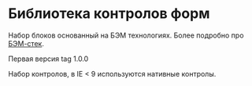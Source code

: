 Библиотека контролов форм
===========

Набор блоков основанный на БЭМ технологиях. Более подробно про [БЭМ-стек](http://ru.bem.info/).

Первая версия tag 1.0.0

Набор контролов, в IE < 9 используются нативные контролы.

